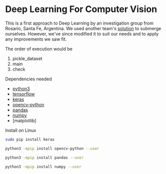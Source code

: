 # Deep Learning For Computer Vision
This is a first approach to Deep Learning by an investigation group from Rosario, Santa Fe, Argentina.
We used another team's [solution](https://github.com/thevishalagarwal/BoneAgeEstimation) to submerge ourselves. However, we've since modified it to suit our needs and to apply any improvements we saw fit.

The order of execution would be
1. pickle_dataset
2. main
3. check

Dependencies needed

* [python3](https://www.python.org/)
* [tensorflow](https://www.tensorflow.org/)
* [keras](https://keras.io)
* [opencv-python](https://opencv.org/)
* [pandas](https://pandas.pydata.org/)
* [numpy](http://www.numpy.org/)
* [matplotlib]

Install on Linux
```bash
sudo pip install keras

python3 -mpip install opencv-python --user

python3 -mpip install pandas --user

python3 -mpip install numpy --user
```
